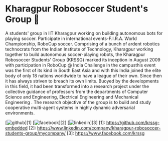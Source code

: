 # Kharagpur Robosoccer Student's Group 🤖

A students' group in IIT Kharagpur working on building autonomous bots for playing soccer. 
Participate in international events-F.I.R.A. World Championship, RoboCup soccer. 
Comprising of a bunch of ardent robotics technocrats from the Indian Institute of Technology, Kharagpur working together to build autonomous soccer-playing robots, 
the Kharagpur Robosoccer Students' Group (KRSSG) marked its inception in August 2009 with participation in RoboCup @ India Challenge in the campusthis event was the
first of its kind in South East Asia and with this India joined the elite body of only 18 nations worldwide to have a league of their own. 
Since then it has always striven to breach its own limits. Buoyed by the developments in this field, it had been transformed into a research project under the 
collective guidance of professors from the departments of Computer Science and Engineering, Electrical Engineering and Mechanical Engineering . 
The research objective of the group is to build and study cooperative multi-agent systems in highly dynamic adversarial environments.

[![github](https://cloud.githubusercontent.com/assets/17016297/18839843/0e06a67a-83d2-11e6-993a-b35a182500e0.png)][1]
[![facebook](https://cloud.githubusercontent.com/assets/17016297/18839836/0a06deb4-83d2-11e6-8078-1d0974af0f63.png)][2]
[![linkedin](https://cloud.githubusercontent.com/assets/17016297/18839848/0fc7e74e-83d2-11e6-8c6a-277fc9d6e067.png)][3]
[1]: https://github.com/krssg-embedded
[2]: https://www.linkedin.com/company/kharagpur-robosoccer-students-group/mycompany/
[3]: https://www.facebook.com/krssg
